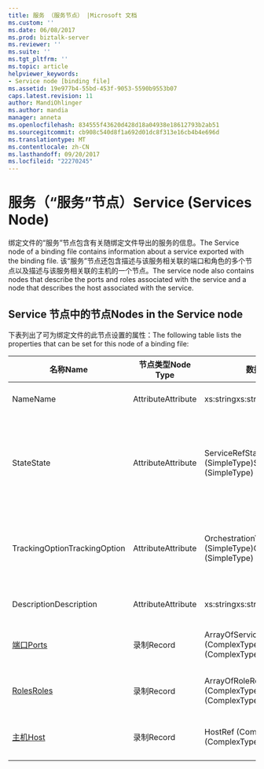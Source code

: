 ```yaml
---
title: 服务 （服务节点） |Microsoft 文档
ms.custom: ''
ms.date: 06/08/2017
ms.prod: biztalk-server
ms.reviewer: ''
ms.suite: ''
ms.tgt_pltfrm: ''
ms.topic: article
helpviewer_keywords:
- Service node [binding file]
ms.assetid: 19e977b4-55bd-453f-9053-5590b9553b07
caps.latest.revision: 11
author: MandiOhlinger
ms.author: mandia
manager: anneta
ms.openlocfilehash: 834555f43620d428d18a04938e18612793b2ab51
ms.sourcegitcommit: cb908c540d8f1a692d01dc8f313e16cb4b4e696d
ms.translationtype: MT
ms.contentlocale: zh-CN
ms.lasthandoff: 09/20/2017
ms.locfileid: "22270245"
---
```

# <a name="service-services-node"></a><span data-ttu-id="ed763-102">服务（“服务”节点）</span><span class="sxs-lookup"><span data-stu-id="ed763-102">Service (Services Node)</span></span>
<span data-ttu-id="ed763-103">绑定文件的“服务”节点包含有关随绑定文件导出的服务的信息。</span><span class="sxs-lookup"><span data-stu-id="ed763-103">The Service node of a binding file contains information about a service exported with the binding file.</span></span> <span data-ttu-id="ed763-104">该“服务”节点还包含描述与该服务相关联的端口和角色的多个节点以及描述与该服务相关联的主机的一个节点。</span><span class="sxs-lookup"><span data-stu-id="ed763-104">The service node also contains nodes that describe the ports and roles associated with the service and a node that describes the host associated with the service.</span></span>  
  
## <a name="nodes-in-the-service-node"></a><span data-ttu-id="ed763-105">Service 节点中的节点</span><span class="sxs-lookup"><span data-stu-id="ed763-105">Nodes in the Service node</span></span>  
 <span data-ttu-id="ed763-106">下表列出了可为绑定文件的此节点设置的属性：</span><span class="sxs-lookup"><span data-stu-id="ed763-106">The following table lists the properties that can be set for this node of a binding file:</span></span>  
  
|<span data-ttu-id="ed763-107">**名称**</span><span class="sxs-lookup"><span data-stu-id="ed763-107">**Name**</span></span>|<span data-ttu-id="ed763-108">**节点类型**</span><span class="sxs-lookup"><span data-stu-id="ed763-108">**Node Type**</span></span>|<span data-ttu-id="ed763-109">**数据类型**</span><span class="sxs-lookup"><span data-stu-id="ed763-109">**Data Type**</span></span>|<span data-ttu-id="ed763-110">**Description**</span><span class="sxs-lookup"><span data-stu-id="ed763-110">**Description**</span></span>|<span data-ttu-id="ed763-111">**限制**</span><span class="sxs-lookup"><span data-stu-id="ed763-111">**Restrictions**</span></span>|<span data-ttu-id="ed763-112">**注释**</span><span class="sxs-lookup"><span data-stu-id="ed763-112">**Comments**</span></span>|  
|--------------|-------------------|-------------------|---------------------|----------------------|------------------|  
|<span data-ttu-id="ed763-113">Name</span><span class="sxs-lookup"><span data-stu-id="ed763-113">Name</span></span>|<span data-ttu-id="ed763-114">Attribute</span><span class="sxs-lookup"><span data-stu-id="ed763-114">Attribute</span></span>|<span data-ttu-id="ed763-115">xs:string</span><span class="sxs-lookup"><span data-stu-id="ed763-115">xs:string</span></span>|<span data-ttu-id="ed763-116">指定服务的名称。</span><span class="sxs-lookup"><span data-stu-id="ed763-116">Specifies the name of the service.</span></span>|<span data-ttu-id="ed763-117">必需</span><span class="sxs-lookup"><span data-stu-id="ed763-117">Required</span></span>|<span data-ttu-id="ed763-118">默认值：空</span><span class="sxs-lookup"><span data-stu-id="ed763-118">Default value: empty</span></span>|  
|<span data-ttu-id="ed763-119">State</span><span class="sxs-lookup"><span data-stu-id="ed763-119">State</span></span>|<span data-ttu-id="ed763-120">Attribute</span><span class="sxs-lookup"><span data-stu-id="ed763-120">Attribute</span></span>|<span data-ttu-id="ed763-121">ServiceRefState (SimpleType)</span><span class="sxs-lookup"><span data-stu-id="ed763-121">ServiceRefState (SimpleType)</span></span>|<span data-ttu-id="ed763-122">指定服务的状态。</span><span class="sxs-lookup"><span data-stu-id="ed763-122">Specifies the state of the service.</span></span>|<span data-ttu-id="ed763-123">必需</span><span class="sxs-lookup"><span data-stu-id="ed763-123">Required</span></span>|<span data-ttu-id="ed763-124">默认值： 默认</span><span class="sxs-lookup"><span data-stu-id="ed763-124">Default value: Default</span></span><br /><br /> <span data-ttu-id="ed763-125">可能的值包括：</span><span class="sxs-lookup"><span data-stu-id="ed763-125">Possible values include:</span></span><br /><br /> <span data-ttu-id="ed763-126">默认</span><span class="sxs-lookup"><span data-stu-id="ed763-126">-   Default</span></span><br /><span data-ttu-id="ed763-127">-已取消登记</span><span class="sxs-lookup"><span data-stu-id="ed763-127">-   Unenlisted</span></span><br /><span data-ttu-id="ed763-128">-登记</span><span class="sxs-lookup"><span data-stu-id="ed763-128">-   Enlisted</span></span><br /><span data-ttu-id="ed763-129">启动</span><span class="sxs-lookup"><span data-stu-id="ed763-129">-   Started</span></span>|  
|<span data-ttu-id="ed763-130">TrackingOption</span><span class="sxs-lookup"><span data-stu-id="ed763-130">TrackingOption</span></span>|<span data-ttu-id="ed763-131">Attribute</span><span class="sxs-lookup"><span data-stu-id="ed763-131">Attribute</span></span>|<span data-ttu-id="ed763-132">OrchestrationTrackingTypes (SimpleType)</span><span class="sxs-lookup"><span data-stu-id="ed763-132">OrchestrationTrackingTypes (SimpleType)</span></span>|<span data-ttu-id="ed763-133">指定服务的消息跟踪选项。</span><span class="sxs-lookup"><span data-stu-id="ed763-133">Specifies the message tracking options for the service.</span></span>|<span data-ttu-id="ed763-134">必需</span><span class="sxs-lookup"><span data-stu-id="ed763-134">Required</span></span>|<span data-ttu-id="ed763-135">默认值：无</span><span class="sxs-lookup"><span data-stu-id="ed763-135">Default value: none</span></span><br /><br /> <span data-ttu-id="ed763-136">可能的值包括在提供的那些[Microsoft.BizTalk.ExplorerOM.OrchestrationTrackingTypes](http://msdn.microsoft.com/library/microsoft.biztalk.explorerom.orchestrationtrackingtypes.aspx)枚举。</span><span class="sxs-lookup"><span data-stu-id="ed763-136">Possible values include those available in the [Microsoft.BizTalk.ExplorerOM.OrchestrationTrackingTypes](http://msdn.microsoft.com/library/microsoft.biztalk.explorerom.orchestrationtrackingtypes.aspx) enumeration.</span></span>|  
|<span data-ttu-id="ed763-137">Description</span><span class="sxs-lookup"><span data-stu-id="ed763-137">Description</span></span>|<span data-ttu-id="ed763-138">Attribute</span><span class="sxs-lookup"><span data-stu-id="ed763-138">Attribute</span></span>|<span data-ttu-id="ed763-139">xs:string</span><span class="sxs-lookup"><span data-stu-id="ed763-139">xs:string</span></span>|<span data-ttu-id="ed763-140">为服务指定描述。</span><span class="sxs-lookup"><span data-stu-id="ed763-140">Specifies a description for the service.</span></span>|<span data-ttu-id="ed763-141">可选</span><span class="sxs-lookup"><span data-stu-id="ed763-141">Not required</span></span>|<span data-ttu-id="ed763-142">默认值：空</span><span class="sxs-lookup"><span data-stu-id="ed763-142">Default value: empty</span></span>|  
|[<span data-ttu-id="ed763-143">端口</span><span class="sxs-lookup"><span data-stu-id="ed763-143">Ports</span></span>](../core/ports-service-node.md)|<span data-ttu-id="ed763-144">录制</span><span class="sxs-lookup"><span data-stu-id="ed763-144">Record</span></span>|<span data-ttu-id="ed763-145">ArrayOfServicePortRef (ComplexType)</span><span class="sxs-lookup"><span data-stu-id="ed763-145">ArrayOfServicePortRef (ComplexType)</span></span>|<span data-ttu-id="ed763-146">绑定到服务的端口的容器节点。</span><span class="sxs-lookup"><span data-stu-id="ed763-146">Container node for the ports bound to the service.</span></span>|<span data-ttu-id="ed763-147">可选</span><span class="sxs-lookup"><span data-stu-id="ed763-147">Not required</span></span>|<span data-ttu-id="ed763-148">默认值：无</span><span class="sxs-lookup"><span data-stu-id="ed763-148">Default value: none</span></span>|  
|[<span data-ttu-id="ed763-149">Roles</span><span class="sxs-lookup"><span data-stu-id="ed763-149">Roles</span></span>](../core/roles-service-node.md)|<span data-ttu-id="ed763-150">录制</span><span class="sxs-lookup"><span data-stu-id="ed763-150">Record</span></span>|<span data-ttu-id="ed763-151">ArrayOfRoleRef (ComplexType)</span><span class="sxs-lookup"><span data-stu-id="ed763-151">ArrayOfRoleRef (ComplexType)</span></span>|<span data-ttu-id="ed763-152">绑定到服务的角色的容器节点。</span><span class="sxs-lookup"><span data-stu-id="ed763-152">Container node for the roles bound to the service.</span></span>|<span data-ttu-id="ed763-153">可选</span><span class="sxs-lookup"><span data-stu-id="ed763-153">Not required</span></span>|<span data-ttu-id="ed763-154">默认值：无</span><span class="sxs-lookup"><span data-stu-id="ed763-154">Default value: none</span></span>|  
|[<span data-ttu-id="ed763-155">主机</span><span class="sxs-lookup"><span data-stu-id="ed763-155">Host</span></span>](../core/host-service-node.md)|<span data-ttu-id="ed763-156">录制</span><span class="sxs-lookup"><span data-stu-id="ed763-156">Record</span></span>|<span data-ttu-id="ed763-157">HostRef (ComplexType)</span><span class="sxs-lookup"><span data-stu-id="ed763-157">HostRef (ComplexType)</span></span>|<span data-ttu-id="ed763-158">绑定到服务的主机的容器节点。</span><span class="sxs-lookup"><span data-stu-id="ed763-158">Container node for the host bound to the service.</span></span>|<span data-ttu-id="ed763-159">必需</span><span class="sxs-lookup"><span data-stu-id="ed763-159">Required</span></span>|<span data-ttu-id="ed763-160">默认值：无</span><span class="sxs-lookup"><span data-stu-id="ed763-160">Default value: none</span></span>|